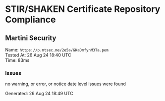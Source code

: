 # STIR/SHAKEN Certificate Repository Compliance

## Martini Security

Name: `https://p.mtsec.me/2e5a/GKaDmfynM3Ta.pem`\
Tested At: 26 Aug 24 18:40 UTC\
Time: 83ms

### Issues

no warning, or error, or notice date level issues were found

Generated: 26 Aug 24 18:49 UTC